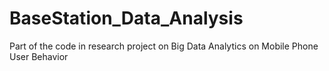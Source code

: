 # BaseStation_Data_Analysis
Part of the code in research project on Big Data Analytics on Mobile Phone User Behavior
